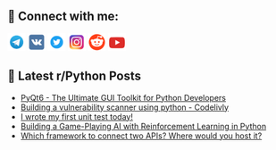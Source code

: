 ## 🔎 Connect with me:
[<img src="https://github.com/bullbesh/bullbesh/blob/main/images/Telegram.png" width="32" height="32" />](https://t.me/bullbesh)
[<img src="https://github.com/bullbesh/bullbesh/blob/main/images/VK.png" width="32" height="32" />](https://vk.com/bullbesh)
[<img src="https://github.com/bullbesh/bullbesh/blob/main/images/Twitter.png" width="32" height="32" />](https://twitter.com/bullbesh1)
[<img src="https://github.com/bullbesh/bullbesh/blob/main/images/Instagram.png" width="32" height="32" />](https://www.instagram.com/bullbesh)
[<img src="https://github.com/bullbesh/bullbesh/blob/main/images/Reddit.png" width="32" height="32" />](https://www.reddit.com/user/bullbesh)
[<img src="https://github.com/bullbesh/bullbesh/blob/main/images/YouTube.png" width="32" height="32" />](https://www.youtube.com/channel/UCtfjRs6uzgq5mfm8S06WTcg)

## 📕 Latest r/Python Posts
<!-- BLOG-POST-LIST:START -->
- [PyQt6 - The Ultimate GUI Toolkit for Python Developers](https://www.reddit.com/r/Python/comments/10vvvkh/pyqt6_the_ultimate_gui_toolkit_for_python/)
- [Building a vulnerability scanner using python - Codelivly](https://www.reddit.com/r/Python/comments/10vviu9/building_a_vulnerability_scanner_using_python/)
- [I wrote my first unit test today!](https://www.reddit.com/r/Python/comments/10vufhi/i_wrote_my_first_unit_test_today/)
- [Building a Game-Playing AI with Reinforcement Learning in Python](https://www.reddit.com/r/Python/comments/10vszm9/building_a_gameplaying_ai_with_reinforcement/)
- [Which framework to connect two APIs? Where would you host it?](https://www.reddit.com/r/Python/comments/10vs0x3/which_framework_to_connect_two_apis_where_would/)
<!-- BLOG-POST-LIST:END -->
